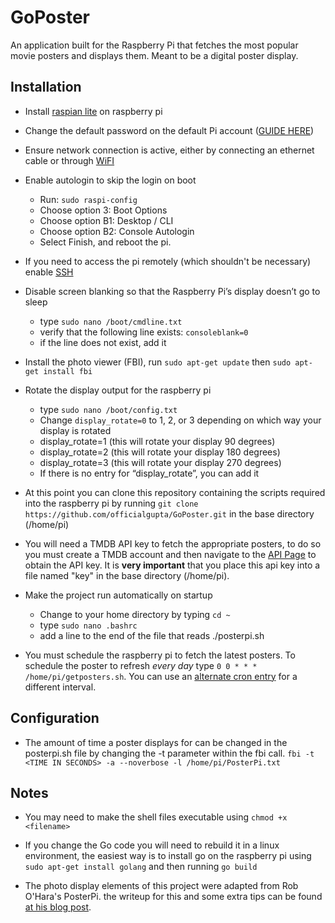 # GoPoster

An application built for the Raspberry Pi that fetches the most popular movie posters and displays them. Meant to be a digital poster display.

## Installation

* Install [raspian lite](https://www.raspberrypi.org/documentation/installation/installing-images/) on raspberry pi

* Change the default password on the default Pi account ([GUIDE HERE](https://www.raspberrypi.org/documentation/linux/usage/users.md))

* Ensure network connection is active, either by connecting an ethernet cable or through [WiFI](https://www.raspberrypi.org/documentation/configuration/wireless/README.md)

* Enable autologin to skip the login on boot
    * Run: `sudo raspi-config`
    * Choose option 3: Boot Options
    * Choose option B1: Desktop / CLI
    * Choose option B2: Console Autologin
    * Select Finish, and reboot the pi.

* If you need to access the pi remotely (which shouldn't be necessary) enable [SSH](https://www.raspberrypi.org/documentation/remote-access/ssh/README.md)

* Disable screen blanking so that the Raspberry Pi’s display doesn’t go to sleep
    * type `sudo nano /boot/cmdline.txt`
    * verify that the following line exists: `consoleblank=0`
    * if the line does not exist, add it

* Install the photo viewer (FBI), run `sudo apt-get update` then `sudo apt-get install fbi`

* Rotate the display output for the raspberry pi
    * type `sudo nano /boot/config.txt`
    * Change `display_rotate=0` to 1, 2, or 3 depending on which way your display is rotated
    * display_rotate=1 (this will rotate your display 90 degrees)
    * display_rotate=2 (this will rotate your display 180 degrees)
    * display_rotate=3 (this will rotate your display 270 degrees)
    * If there is no entry for “display_rotate”, you can add it

* At this point you can clone this repository containing the scripts required into the raspberry pi by running `git clone https://github.com/officialgupta/GoPoster.git` in the base directory (/home/pi)

* You will need a TMDB API key to fetch the appropriate posters, to do so you must create a TMDB account and then navigate to the [API Page](https://www.themoviedb.org/settings/api) to obtain the API key.
It is **very important** that you place this api key into a file named "key" in the base directory (/home/pi).

* Make the project run automatically on startup
    * Change to your home directory by typing `cd ~`
    * type `sudo nano .bashrc`
    * add a line to the end of the file that reads ./posterpi.sh

* You must schedule the raspberry pi to fetch the latest posters. To schedule the poster to refresh *every day* type `0 0 * * * /home/pi/getposters.sh`. You can use an [alternate cron entry](https://www.raspberrypi.org/documentation/linux/usage/cron.md) for a different interval.


## Configuration

* The amount of time a poster displays for can be changed in the posterpi.sh file by changing the -t parameter within the fbi call. `fbi -t <TIME IN SECONDS> -a --noverbose -l /home/pi/PosterPi.txt`

## Notes

* You may need to make the shell files executable using `chmod +x <filename>` 

* If you change the Go code you will need to rebuild it in a linux environment, the easiest way is to install go on the raspberry pi using `sudo apt-get install golang` and then running `go build`

* The photo display elements of this project were adapted from Rob O'Hara's PosterPi. the writeup for this and some extra tips can be found [at his blog post](http://www.robohara.com/?p=12528#two).
